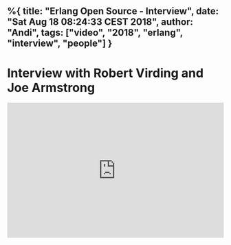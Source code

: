 %{
title: "Erlang Open Source - Interview",
date: "Sat Aug 18 08:24:33 CEST 2018",
author: "Andi",
tags: ["video", "2018", "erlang", "interview", "people"]
}
---
# Interview with Robert Virding and Joe Armstrong

<iframe width="100%" height="315" src="https://www.youtube.com/embed/MAwVsTvevuM" frameborder="0" allow="autoplay; encrypted-media" allowfullscreen></iframe>

